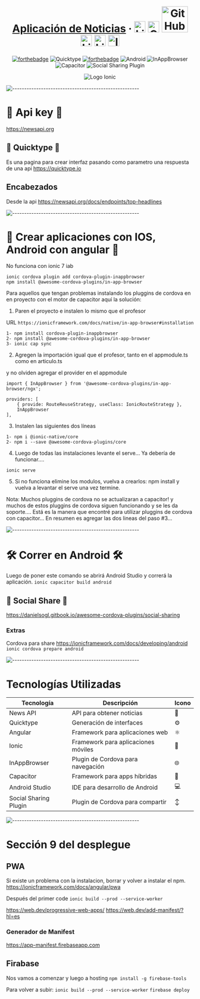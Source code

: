 <div align="center">

#  [Aplicación de Noticias](https://www.djangoproject.com/) &middot; [<img src="https://i.postimg.cc/wT4x8tWS/codepenblanco.png" alt="LinkedIn" class="footer-nav__link-image" height="30px" />](https://codepen.io/amarianjel/)   [<img src="https://i.postimg.cc/5NBMxTJX/github.png" alt="GitHub" class="footer-nav__link-image" height="30px" />](https://github.com/amarianjel)   [<img src="https://i.postimg.cc/1Xj3mL3G/github-Pages-blanco.png" alt="GitHub" class="footer-nav__link-image" height="70px" style="margin-bottom: -20px;"/>](https://amarianjel.github.io/Portfolio/)  [<img src="https://i.postimg.cc/J7BLFtdc/linkedin.png" alt="LinkedIn" class="footer-nav__link-image" height="30px" />](https://www.linkedin.com/in/amarianjel/)   [<img src="https://i.postimg.cc/1zqYRTyp/facebook.png" alt="LinkedIn" class="footer-nav__link-image" height="30px" />](https://www.facebook.com/Abraham13071993/)   [<img src="https://i.postimg.cc/sfJtqS4W/instagram.png" alt="Instagram" class="footer-nav__link-image" height="30px" />](https://www.instagram.com/abr_marianjel/)
[![forthebadge](https://img.shields.io/badge/Made%20with-Ionic-blue.svg)](https://ionicframework.com/)
![Quicktype](https://img.shields.io/badge/Quicktype-%E2%9A%99%EF%B8%8F-orange)
[![forthebadge](https://img.shields.io/badge/Angular-%F0%9F%8C%8D-red.svg)](https://angular.io/)
![Android](https://img.shields.io/badge/Android-%F0%9F%93%B1-brightgreen)
![InAppBrowser](https://img.shields.io/badge/InAppBrowser-%F0%9F%8C%8F%F0%9F%93%B6-yellow)
![Capacitor](https://img.shields.io/badge/Capacitor-%F0%9F%94%8C-blueviolet)
![Social Sharing Plugin](https://img.shields.io/badge/Social%20Sharing%20Plugin-%E2%86%95%EF%B8%8F%F0%9F%94%BD-lightgrey)


</div>

<div align="center">
  <p align="center">
    <img src="https://i.postimg.cc/wMRkmnnQ/ionic.png" alt="Logo Ionic">
  </p>
</div>

![-----------------------------------------------------](https://raw.githubusercontent.com/andreasbm/readme/master/assets/lines/rainbow.png)

# 📑 Api key 📑
https://newsapi.org

## 📑 Quicktype 📑
Es una pagina para crear interfaz pasando como parametro una respuesta de una api
https://quicktype.io

## Encabezados
Desde la api https://newsapi.org/docs/endpoints/top-headlines

![-----------------------------------------------------](https://raw.githubusercontent.com/andreasbm/readme/master/assets/lines/rainbow.png)

# 🚩 Crear aplicaciones con IOS, Android con angular 🚩
No funciona con ionic 7 iab
```
ionic cordova plugin add cordova-plugin-inappbrowser
npm install @awesome-cordova-plugins/in-app-browser
```

Para aquellos que tengan problemas instalando los pluggins de cordova en en proyecto con el motor de capacitor aquí la solución:


1. Paren el proyecto e instalen lo mismo que el profesor

URL `https://ionicframework.com/docs/native/in-app-browser#installation`

``` 
1- npm install cordova-plugin-inappbrowser 
2- npm install @awesome-cordova-plugins/in-app-browser 
3- ionic cap sync
```

2. Agregen la importación igual que el profesor, tanto en el appmodule.ts como en articulo.ts

y no olviden agregar el provider en el appmodule
```
import { InAppBrowser } from '@awesome-cordova-plugins/in-app-browser/ngx';
 
providers: [
    { provide: RouteReuseStrategy, useClass: IonicRouteStrategy },
    InAppBrowser
],
```

3.  Instalen las siguientes dos líneas
```
1- npm i @ionic-native/core
2- npm i --save @awesome-cordova-plugins/core
```

4. Luego de todas las instalaciones levante el serve... Ya debería de funcionar....

```ionic serve```


5. Si no funciona elimine los modulos, vuelva a crearlos: npm install y vuelva a levantar el serve una vez termine.

Nota: Muchos pluggins de cordova no se actualizaran a capacitor! y muchos de estos pluggins de cordova siguen funcionando y se les da soporte.... Está es la manera que encontré para utilizar pluggins de cordova con capacitor... En resumen es agregar las dos lineas del paso #3...

![-----------------------------------------------------](https://raw.githubusercontent.com/andreasbm/readme/master/assets/lines/rainbow.png)

# 🛠 Correr en Android 🛠
Luego de poner este comando se abrirá Android Studio y correrá la aplicación.
```ionic capacitor build android```

## 🚀 Social Share 🚀
https://danielsogl.gitbook.io/awesome-cordova-plugins/social-sharing

### Extras
Cordova para share
https://ionicframework.com/docs/developing/android
```ionic cordova prepare android```

![-----------------------------------------------------](https://raw.githubusercontent.com/andreasbm/readme/master/assets/lines/rainbow.png)

# Tecnologías Utilizadas

| Tecnología               | Descripción                       | Icono                |
|--------------------------|-----------------------------------|----------------------|
| News API                 | API para obtener noticias         | :newspaper:          |
| Quicktype                | Generación de interfaces          | :gear:               |
| Angular                  | Framework para aplicaciones web   | :atom_symbol:        |
| Ionic                    | Framework para aplicaciones móviles| :iphone:             |
| InAppBrowser             | Plugin de Cordova para navegación | :globe_with_meridians:|
| Capacitor                | Framework para apps híbridas      | :electric_plug:      |
| Android Studio           | IDE para desarrollo de Android    | :computer:           |
| Social Sharing Plugin    | Plugin de Cordova para compartir  | :arrow_up_down:      |

![-----------------------------------------------------](https://raw.githubusercontent.com/andreasbm/readme/master/assets/lines/rainbow.png)

# Sección 9 del desplegue

## PWA
Si existe un problema con la instalacion, borrar y volver a instalar el npm.
https://ionicframework.com/docs/angular/pwa

Después del primer code
```ionic build --prod --service-worker```

https://web.dev/progressive-web-apps/
https://web.dev/add-manifest/?hl=es

### Generador de Manifest
https://app-manifest.firebaseapp.com

## Firabase
Nos vamos a comenzar y luego a hosting
```npm install -g firebase-tools```

Para volver a subir:
```ionic build --prod --service-worker```
```firebase deploy```